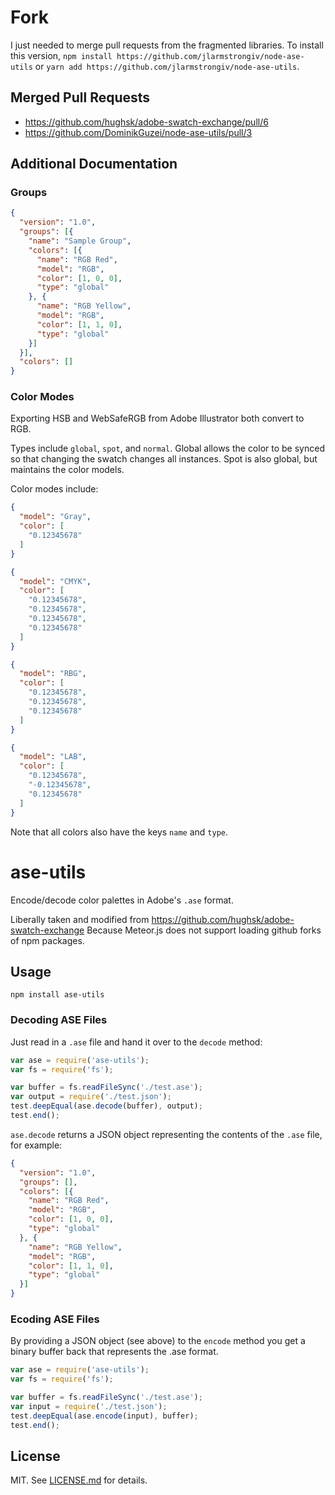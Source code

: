 # Fork
I just needed to merge pull requests from the fragmented libraries.  To install this version, `npm install https://github.com/jlarmstrongiv/node-ase-utils` or `yarn add https://github.com/jlarmstrongiv/node-ase-utils`.

## Merged Pull Requests
- https://github.com/hughsk/adobe-swatch-exchange/pull/6
- https://github.com/DominikGuzei/node-ase-utils/pull/3

## Additional Documentation

### Groups

```json
{
  "version": "1.0",
  "groups": [{
    "name": "Sample Group",
    "colors": [{
      "name": "RGB Red",
      "model": "RGB",
      "color": [1, 0, 0],
      "type": "global"
    }, {
      "name": "RGB Yellow",
      "model": "RGB",
      "color": [1, 1, 0],
      "type": "global"
    }]
  }],
  "colors": []
}
```

### Color Modes
Exporting HSB and WebSafeRGB from Adobe Illustrator both convert to RGB.

Types include `global`, `spot`, and `normal`.  Global allows the color to be synced so that changing the swatch changes all instances.  Spot is also global, but maintains the color models.

Color modes include:
```json
{
  "model": "Gray",
  "color": [
    "0.12345678"
  ]
}

{
  "model": "CMYK",
  "color": [
    "0.12345678",
    "0.12345678",
    "0.12345678",
    "0.12345678"
  ]
}

{
  "model": "RBG",
  "color": [
    "0.12345678",
    "0.12345678",
    "0.12345678"
  ]
}

{
  "model": "LAB",
  "color": [
    "0.12345678",
    "-0.12345678",
    "0.12345678"
  ]
}
```
Note that all colors also have the keys `name` and `type`.

# ase-utils
Encode/decode color palettes in Adobe's `.ase` format.

Liberally taken and modified from https://github.com/hughsk/adobe-swatch-exchange Because Meteor.js does not support loading github forks of npm packages.

## Usage ##
`npm install ase-utils`

### Decoding ASE Files ###
Just read in a `.ase` file and hand it over to the `decode` method:

```javascript
var ase = require('ase-utils');
var fs = require('fs');

var buffer = fs.readFileSync('./test.ase');
var output = require('./test.json');
test.deepEqual(ase.decode(buffer), output);
test.end();
```

`ase.decode` returns a JSON object representing the contents of the `.ase` file, for example:

``` json
{
  "version": "1.0",
  "groups": [],
  "colors": [{
    "name": "RGB Red",
    "model": "RGB",
    "color": [1, 0, 0],
    "type": "global"
  }, {
    "name": "RGB Yellow",
    "model": "RGB",
    "color": [1, 1, 0],
    "type": "global"
  }]
}
```

### Ecoding ASE Files ###

By providing a JSON object (see above) to the `encode` method you get a binary buffer back that represents the .ase format.

```javascript
var ase = require('ase-utils');
var fs = require('fs');

var buffer = fs.readFileSync('./test.ase');
var input = require('./test.json');
test.deepEqual(ase.encode(input), buffer);
test.end();
```

## License ##

MIT. See [LICENSE.md](http://github.com/CodeAdventure/ase-utils/blob/master/LICENSE.md) for details.
